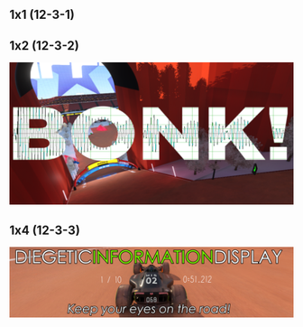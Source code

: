 <!-- DO NOT EDIT THIS FILE DIRECTLY. To make changes, run generateSite.php > index.md -->

## 1x1 (12-3-1)



## 1x2 (12-3-2)

![1x2/bonk.png](1x2/bonk.png)



## 1x4 (12-3-3)

![1x4/DID.png](1x4/DID.png)

